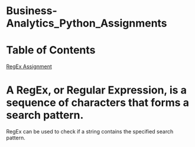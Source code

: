 # Business-Analytics_Python_Assignments
# Table of Contents
[RegEx Assignment]("https://github.com/AnureetKaurTiwana/Business-Analytics_Python_Assignments/blob/main/Assigment17-RegEx.py")

# A RegEx, or Regular Expression, is a sequence of characters that forms a search pattern.

RegEx can be used to check if a string contains the specified search pattern.
